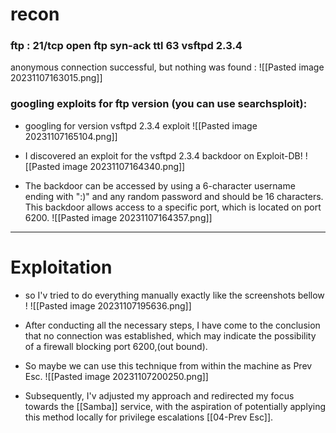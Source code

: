# recon

### ftp : 21/tcp   open  ftp         syn-ack ttl 63 vsftpd 2.3.4

anonymous connection successful, but nothing was found :
![[Pasted image 20231107163015.png]]

### googling exploits for ftp version (you can use searchsploit): 
-  googling for version vsftpd 2.3.4 exploit
 ![[Pasted image 20231107165104.png]]
- I discovered an exploit for the vsftpd 2.3.4 backdoor on Exploit-DB! 
 ![[Pasted image 20231107164340.png]]
 
 - The backdoor can be accessed by using a 6-character username ending with ":)" and any random password and should be 16 characters. This backdoor allows access to a specific port, which is located on port 6200.
 ![[Pasted image 20231107164357.png]]

---
# Exploitation

-  so I'v tried to do everything manually exactly like the screenshots bellow !
![[Pasted image 20231107195636.png]]

- After conducting all the necessary steps, I have come to the conclusion that no connection was established, which may indicate the possibility of a firewall blocking port 6200,(out bound).
-  So maybe we can use this technique from within the machine as Prev Esc.
![[Pasted image 20231107200250.png]]

- Subsequently, I'v adjusted my approach and redirected my focus towards the [[Samba]] service, with the aspiration of potentially applying this method locally for privilege escalations [[04-Prev Esc]].